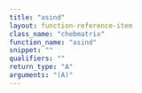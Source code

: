 ```yaml
---
title: "asind"
layout: function-reference-item
class_name: "chebmatrix"
function_name: "asind"
snippet: ""
qualifiers: ""
return_type: "A"
arguments: "(A)"
---
```


<pre class="help-text"></pre>